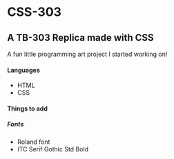 # CSS-303

## A TB-303 Replica made with CSS

A fun little programming art project I started working on!

#### Languages

* HTML
* CSS

#### Things to add

##### Fonts
* Roland font
* ITC Serif Gothic Std Bold